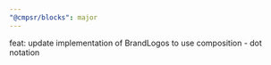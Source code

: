 ```yaml
---
"@cmpsr/blocks": major
---
```


feat: update implementation of BrandLogos to use composition - dot notation
